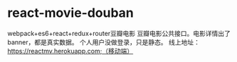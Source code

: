 # react-movie-douban
webpack+es6+react+redux+router豆瓣电影
豆瓣电影公共接口。电影详情出了banner，都是真实数据。
个人用户没做登录，只是静态。
线上地址：https://reactmv.herokuapp.com;（移动端）
